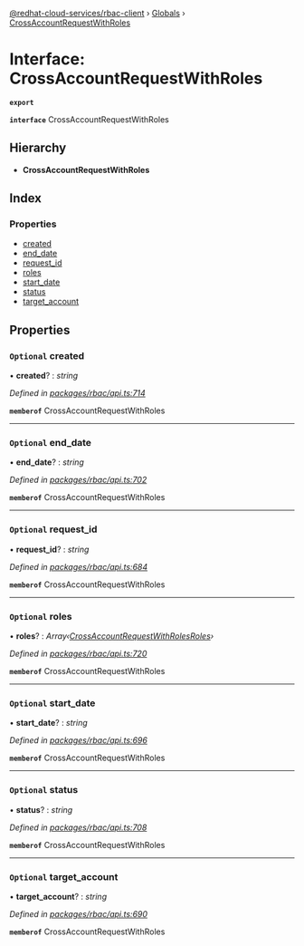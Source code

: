 [@redhat-cloud-services/rbac-client](../README.md) › [Globals](../globals.md) › [CrossAccountRequestWithRoles](crossaccountrequestwithroles.md)

# Interface: CrossAccountRequestWithRoles

**`export`** 

**`interface`** CrossAccountRequestWithRoles

## Hierarchy

* **CrossAccountRequestWithRoles**

## Index

### Properties

* [created](crossaccountrequestwithroles.md#optional-created)
* [end_date](crossaccountrequestwithroles.md#optional-end_date)
* [request_id](crossaccountrequestwithroles.md#optional-request_id)
* [roles](crossaccountrequestwithroles.md#optional-roles)
* [start_date](crossaccountrequestwithroles.md#optional-start_date)
* [status](crossaccountrequestwithroles.md#optional-status)
* [target_account](crossaccountrequestwithroles.md#optional-target_account)

## Properties

### `Optional` created

• **created**? : *string*

*Defined in [packages/rbac/api.ts:714](https://github.com/fhlavac/javascript-clients/blob/master/packages/rbac/api.ts#L714)*

**`memberof`** CrossAccountRequestWithRoles

___

### `Optional` end_date

• **end_date**? : *string*

*Defined in [packages/rbac/api.ts:702](https://github.com/fhlavac/javascript-clients/blob/master/packages/rbac/api.ts#L702)*

**`memberof`** CrossAccountRequestWithRoles

___

### `Optional` request_id

• **request_id**? : *string*

*Defined in [packages/rbac/api.ts:684](https://github.com/fhlavac/javascript-clients/blob/master/packages/rbac/api.ts#L684)*

**`memberof`** CrossAccountRequestWithRoles

___

### `Optional` roles

• **roles**? : *Array‹[CrossAccountRequestWithRolesRoles](crossaccountrequestwithrolesroles.md)›*

*Defined in [packages/rbac/api.ts:720](https://github.com/fhlavac/javascript-clients/blob/master/packages/rbac/api.ts#L720)*

**`memberof`** CrossAccountRequestWithRoles

___

### `Optional` start_date

• **start_date**? : *string*

*Defined in [packages/rbac/api.ts:696](https://github.com/fhlavac/javascript-clients/blob/master/packages/rbac/api.ts#L696)*

**`memberof`** CrossAccountRequestWithRoles

___

### `Optional` status

• **status**? : *string*

*Defined in [packages/rbac/api.ts:708](https://github.com/fhlavac/javascript-clients/blob/master/packages/rbac/api.ts#L708)*

**`memberof`** CrossAccountRequestWithRoles

___

### `Optional` target_account

• **target_account**? : *string*

*Defined in [packages/rbac/api.ts:690](https://github.com/fhlavac/javascript-clients/blob/master/packages/rbac/api.ts#L690)*

**`memberof`** CrossAccountRequestWithRoles
